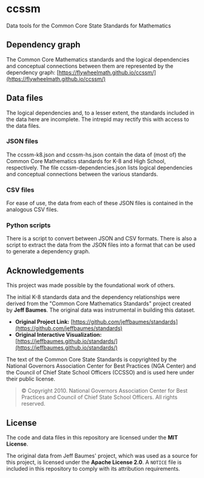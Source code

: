 # ccssm
Data tools for the Common Core State Standards for Mathematics

## Dependency graph

The Common Core Mathematics standards and the logical dependencies and conceptual connections between them are represented by the dependency graph: [https://flywheelmath.github.io/ccssm/](https://flywheelmath.github.io/ccssm/)

## Data files

The logical dependencies and, to a lesser extent, the standards included in the data here are incomplete.
The intrepid may rectify this with access to the data files.

### JSON files

The ccssm-k8.json and ccssm-hs.json contain the data of (most of) the Common Core Mathematics standards for K-8 and High School, respectively.
The file ccssm-dependencies.json lists logical dependencies and conceptual connections between the various standards.

### CSV files

For ease of use, the data from each of these JSON files is contained in the analogous CSV files.

### Python scripts

There is a script to convert between JSON and CSV formats.
There is also a script to extract the data from the JSON files into a format that can be used to generate a dependency graph.

## Acknowledgements

This project was made possible by the foundational work of others.

The initial K-8 standards data and the dependency relationships were derived from the "Common Core Mathematics Standards" project created by **Jeff Baumes**. The original data was instrumental in building this dataset.
* **Original Project Link:** [https://github.com/jeffbaumes/standards](https://github.com/jeffbaumes/standards)
* **Original Interactive Visualization:** [https://jeffbaumes.github.io/standards/](https://jeffbaumes.github.io/standards/)

The text of the Common Core State Standards is copyrighted by the National Governors Association Center for Best Practices (NGA Center) and the Council of Chief State School Officers (CCSSO) and is used here under their public license.
> © Copyright 2010. National Governors Association Center for Best Practices and Council of Chief State School Officers. All rights reserved.

## License

The code and data files in this repository are licensed under the **MIT License**.

The original data from Jeff Baumes' project, which was used as a source for this project, is licensed under the **Apache License 2.0**. A `NOTICE` file is included in this repository to comply with its attribution requirements.
